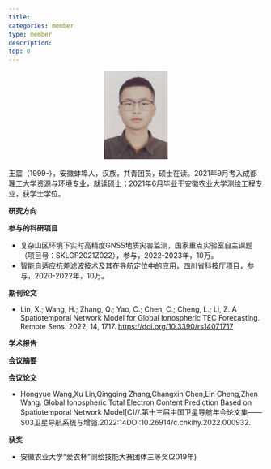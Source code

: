 ```yaml
---
title: 
categories: member
type: member
description: 
top: 0
---
```



<div align=center>
<img src="/images/wangzhen.png" width = 25%>
</div>


王震（1999-），安徽蚌埠人，汉族，共青团员，硕士在读。2021年9月考入成都理工大学资源与环境专业，就读硕士；2021年6月毕业于安徽农业大学测绘工程专业，获学士学位。

**研究方向**

**参与的科研项目**
* 复杂山区环境下实时高精度GNSS地质灾害监测，国家重点实验室自主课题（项目号：SKLGP2021Z022），参与，2022-2023年，10万。
* 智能自适应抗差滤波技术及其在导航定位中的应用，四川省科技厅项目，参与，2020-2022年，10万。

**期刊论文**
* Lin, X.; Wang, H.; Zhang, Q.; Yao, C.; Chen, C.; Cheng, L.; Li, Z. A Spatiotemporal Network Model for Global Ionospheric TEC Forecasting. Remote Sens. 2022, 14, 1717. https://doi.org/10.3390/rs14071717

**学术报告**

**会议摘要**

**会议论文**
* Hongyue Wang,Xu Lin,Qingqing Zhang,Changxin Chen,Lin Cheng,Zhen Wang. Global Ionospheric Total Electron Content Prediction Based on Spatiotemporal Network Model[C]//.第十三届中国卫星导航年会论文集——S03卫星导航系统与增强.2022:14DOI:10.26914/c.cnkihy.2022.000932.

**获奖**
* 安徽农业大学“爱农杯”测绘技能大赛团体三等奖(2019年)
